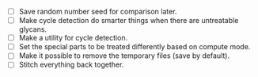 -[ ] Save random number seed for comparison later.
-[ ] Make cycle detection do smarter things when there are untreatable glycans.
-[ ] Make a utility for cycle detection.
-[ ] Set the special parts to be treated differently based on compute mode.
-[ ] Make it possible to remove the temporary files (save by default).
-[ ] Stitch everything back together.
